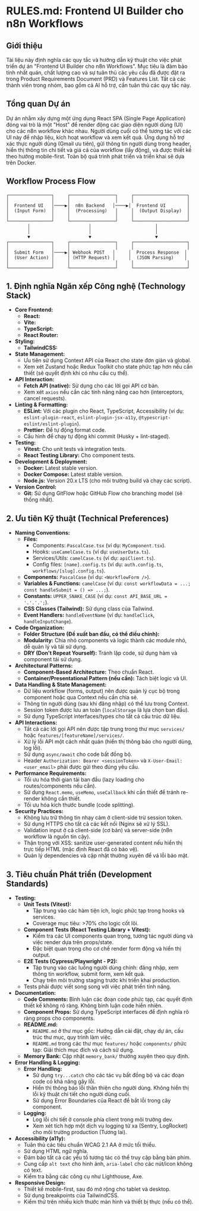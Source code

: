 # RULES.md: Frontend UI Builder cho n8n Workflows

## Giới thiệu

Tài liệu này định nghĩa các quy tắc và hướng dẫn kỹ thuật cho việc phát triển dự án "Frontend UI Builder cho n8n Workflows". Mục tiêu là đảm bảo tính nhất quán, chất lượng cao và sự tuân thủ các yêu cầu đã được đặt ra trong Product Requirements Document (PRD) và Features List. Tất cả các thành viên trong nhóm, bao gồm cả AI hỗ trợ, cần tuân thủ các quy tắc này.

## Tổng quan Dự án

Dự án nhằm xây dựng một ứng dụng React SPA (Single Page Application) đóng vai trò là một "Host" để render động các giao diện người dùng (UI) cho các n8n workflow khác nhau. Người dùng cuối có thể tương tác với các UI này để nhập liệu, kích hoạt workflow và xem kết quả. Ứng dụng hỗ trợ xác thực người dùng (Gmail ưu tiên), gửi thông tin người dùng trong header, hiển thị thông tin chi tiết và giá cả của workflow (lấy động), và được thiết kế theo hướng mobile-first. Toàn bộ quá trình phát triển và triển khai sẽ dựa trên Docker.

## Workflow Process Flow

```
┌────────────────┐     ┌─────────────────┐     ┌────────────────────┐
│                │     │                 │     │                    │
│  Frontend UI   │────▶│  n8n Backend   │────▶│  Frontend UI        │
│  (Input Form)  │     │  (Processing)   │     │  (Output Display)  │
│                │     │                 │     │                    │
└────────────────┘     └─────────────────┘     └────────────────────┘
        │                      │                        │
        │                      │                        │
        ▼                      ▼                        ▼
┌────────────────┐     ┌─────────────────┐     ┌────────────────────┐
│                │     │                 │     │                    │
│  Submit Form   │────▶│ Webhook POST   │     │  Process Response  │
│  (User Action) │     │ (HTTP Request) │     │  (JSON Parsing)    │
│                │     │                 │     │                    │
└────────────────┘     └─────────────────┘     └────────────────────┘
```

## 1. Định nghĩa Ngăn xếp Công nghệ (Technology Stack)

*   **Core Frontend:**
    *   **React:** 
    *   **Vite:** 
    *   **TypeScript:** 
    *   **React Router:** 
*   **Styling:**
    *   **TailwindCSS:**
*   **State Management:**
    *   Ưu tiên sử dụng Context API của React cho state đơn giản và global.
    *   Xem xét Zustand hoặc Redux Toolkit cho state phức tạp hơn nếu cần thiết (sẽ quyết định khi có nhu cầu cụ thể).
*   **API Interaction:**
    *   **Fetch API (native):** Sử dụng cho các lời gọi API cơ bản.
    *   Xem xét `axios` nếu cần các tính năng nâng cao hơn (interceptors, cancel requests).
*   **Linting & Formatting:**
    *   **ESLint:** Với các plugin cho React, TypeScript, Accessibility (ví dụ: `eslint-plugin-react`, `eslint-plugin-jsx-a11y`, `@typescript-eslint/eslint-plugin`).
    *   **Prettier:** Để tự động format code.
    *   Cấu hình để chạy tự động khi commit (Husky + lint-staged).
*   **Testing:**
    *   **Vitest:** Cho unit tests và integration tests.
    *   **React Testing Library:** Cho component tests.
*   **Development & Deployment:**
    *   **Docker:** Latest stable version.
    *   **Docker Compose:** Latest stable version.
    *   **Node.js:** Version 20.x LTS (cho môi trường build và chạy các script).
*   **Version Control:**
    *   **Git:** Sử dụng GitFlow hoặc GitHub Flow cho branching model (sẽ thống nhất).

## 2. Ưu tiên Kỹ thuật (Technical Preferences)

*   **Naming Conventions:**
    *   **Files:**
        *   Components: `PascalCase.tsx` (ví dụ: `MyComponent.tsx`).
        *   Hooks: `useCamelCase.ts` (ví dụ: `useUserData.ts`).
        *   Services/Utils: `camelCase.ts` (ví dụ: `apiClient.ts`).
        *   Config files: `[name].config.ts` (ví dụ: `auth.config.ts`, `workflows/[slug].config.ts`).
    *   **Components:** `PascalCase` (ví dụ: `<WorkflowForm />`).
    *   **Variables & Functions:** `camelCase` (ví dụ: `const workflowData = ...; const handleSubmit = () => ...;`).
    *   **Constants:** `UPPER_SNAKE_CASE` (ví dụ: `const API_BASE_URL = '.'.'.';`).
    *   **CSS Classes (Tailwind):** Sử dụng class của Tailwind.
    *   **Event Handlers:** `handleEventName` (ví dụ: `handleClick`, `handleInputChange`).
*   **Code Organization:**
    *   **Folder Structure (Đề xuất ban đầu, có thể điều chỉnh):**
    *   **Modularity:** Chia nhỏ components và logic thành các module nhỏ, dễ quản lý và tái sử dụng.
    *   **DRY (Don't Repeat Yourself):** Tránh lặp code, sử dụng hàm và component tái sử dụng.
*   **Architectural Patterns:**
    *   **Component-Based Architecture:** Theo chuẩn React.
    *   **Container/Presentational Pattern (nếu cần):** Tách biệt logic và UI.
*   **Data Handling & State Management:**
    *   Dữ liệu workflow (forms, output) nên được quản lý cục bộ trong component hoặc qua Context nếu cần chia sẻ.
    *   Thông tin người dùng (sau khi đăng nhập) có thể lưu trong Context.
    *   Session token được lưu an toàn (`localStorage` là lựa chọn ban đầu).
    *   Sử dụng TypeScript interfaces/types cho tất cả cấu trúc dữ liệu.
*   **API Interactions:**
    *   Tất cả các lời gọi API nên được tập trung trong thư mục `services/` hoặc `features/[featureName]/services/`.
    *   Xử lý lỗi API một cách nhất quán (hiển thị thông báo cho người dùng, log lỗi).
    *   Sử dụng `async/await` cho code bất đồng bộ.
    *   Header `Authorization: Bearer <sessionToken>` và `X-User-Email: <user_email>` phải được gửi theo đúng yêu cầu.
*   **Performance Requirements:**
    *   Tối ưu hóa thời gian tải ban đầu (lazy loading cho routes/components nếu cần).
    *   Sử dụng `React.memo`, `useMemo`, `useCallback` khi cần thiết để tránh re-render không cần thiết.
    *   Tối ưu hóa kích thước bundle (code splitting).
*   **Security Practices:**
    *   Không lưu trữ thông tin nhạy cảm ở client-side trừ session token.
    *   Sử dụng HTTPS cho tất cả các kết nối (Nginx sẽ xử lý SSL).
    *   Validation input ở cả client-side (cơ bản) và server-side (n8n workflow là nguồn tin cậy).
    *   Thận trọng với XSS: sanitize user-generated content nếu hiển thị trực tiếp HTML (mặc định React đã có bảo vệ).
    *   Quản lý dependencies và cập nhật thường xuyên để vá lỗi bảo mật.

## 3. Tiêu chuẩn Phát triển (Development Standards)

*   **Testing:**
    *   **Unit Tests (Vitest):**
        *   Tập trung vào các hàm tiện ích, logic phức tạp trong hooks và services.
        *   Coverage mục tiêu: >70% cho logic cốt lõi.
    *   **Component Tests (React Testing Library + Vitest):**
        *   Kiểm tra các UI components quan trọng, tương tác người dùng và việc render dựa trên props/state.
        *   Đặc biệt quan trọng cho cơ chế render form động và hiển thị output.
    *   **E2E Tests (Cypress/Playwright - P2):**
        *   Tập trung vào các luồng người dùng chính: đăng nhập, xem thông tin workflow, submit form, xem kết quả.
        *   Chạy trên môi trường staging trước khi triển khai production.
    *   Tests phải được viết song song với việc phát triển tính năng.
*   **Documentation:**
    *   **Code Comments:** Bình luận các đoạn code phức tạp, các quyết định thiết kế không rõ ràng. Không bình luận code hiển nhiên.
    *   **Component Props:** Sử dụng TypeScript interfaces để định nghĩa rõ ràng props cho components.
    *   **README.md:**
        *   `README.md` ở thư mục gốc: Hướng dẫn cài đặt, chạy dự án, cấu trúc thư mục, quy trình làm việc.
        *   `README.md` trong các thư mục `features/` hoặc `components/` phức tạp: Giải thích mục đích và cách sử dụng.
    *   **Memory Bank:** Cập nhật `memory_bank/` thường xuyên theo quy định.
*   **Error Handling & Logging:**
    *   **Error Handling:**
        *   Sử dụng `try...catch` cho các tác vụ bất đồng bộ và các đoạn code có khả năng gây lỗi.
        *   Hiển thị thông báo lỗi thân thiện cho người dùng. Không hiển thị lỗi kỹ thuật chi tiết cho người dùng cuối.
        *   Sử dụng Error Boundaries của React để bắt lỗi trong cây component.
    *   **Logging:**
        *   Log lỗi chi tiết ở console phía client trong môi trường dev.
        *   Xem xét tích hợp một dịch vụ logging từ xa (Sentry, LogRocket) cho môi trường production (Tương lai).
*   **Accessibility (a11y):**
    *   Tuân thủ các tiêu chuẩn WCAG 2.1 AA ở mức tối thiểu.
    *   Sử dụng HTML ngữ nghĩa.
    *   Đảm bảo tất cả các yếu tố tương tác có thể truy cập bằng bàn phím.
    *   Cung cấp `alt text` cho hình ảnh, `aria-label` cho các nút/icon không có text.
    *   Kiểm tra bằng các công cụ như Lighthouse, Axe.
*   **Responsive Design:**
    *   Thiết kế mobile-first, sau đó mở rộng cho tablet và desktop.
    *   Sử dụng breakpoints của TailwindCSS.
    *   Kiểm thử trên nhiều kích thước màn hình và thiết bị thực (nếu có thể).
